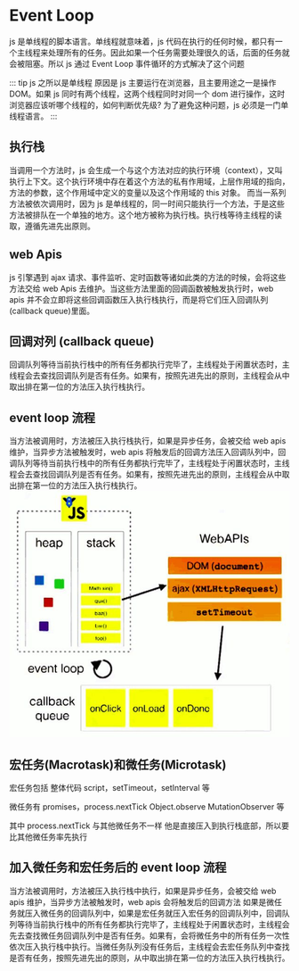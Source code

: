 # Event Loop

js 是单线程的脚本语言。单线程就意味着，js 代码在执行的任何时候，都只有一个主线程来处理所有的任务。因此如果一个任务需要处理很久的话，后面的任务就会被阻塞。所以 js 通过 Event Loop 事件循环的方式解决了这个问题

::: tip
js 之所以是单线程 原因是 js 主要运行在浏览器，且主要用途之一是操作 DOM。如果 js 同时有两个线程，这两个线程同时对同一个 dom 进行操作，这时浏览器应该听哪个线程的，如何判断优先级? 为了避免这种问题，js 必须是一门单线程语言。
:::

## 执行栈

当调用一个方法时，js 会生成一个与这个方法对应的执行环境（context），又叫执行上下文。这个执行环境中存在着这个方法的私有作用域，上层作用域的指向，方法的参数，这个作用域中定义的变量以及这个作用域的 this 对象。 而当一系列方法被依次调用时，因为 js 是单线程的，同一时间只能执行一个方法，于是这些方法被排队在一个单独的地方。这个地方被称为执行栈。执行栈等待主线程的读取，遵循先进先出原则。

## web Apis

js 引擎遇到 ajax 请求、事件监听、定时函数等诸如此类的方法的时候，会将这些方法交给 web Apis 去维护。当这些方法里面的回调函数被触发执行时，web apis 并不会立即将这些回调函数压入执行栈执行，而是将它们压入回调队列 (callback queue)里面。

## 回调对列 (callback queue)

回调队列等待当前执行栈中的所有任务都执行完毕了，主线程处于闲置状态时，主线程会去查找回调队列是否有任务。如果有，按照先进先出的原则，主线程会从中取出排在第一位的方法压入执行栈执行。

## event loop 流程

当方法被调用时，方法被压入执行栈执行，如果是异步任务，会被交给 web apis 维护，当异步方法被触发时，web apis 将触发后的回调方法压入回调队列中，回调队列等待当前执行栈中的所有任务都执行完毕了，主线程处于闲置状态时，主线程会去查找回调队列是否有任务。如果有，按照先进先出的原则，主线程会从中取出排在第一位的方法压入执行栈执行。
![Image text](./image/event_loop.jpg)

## 宏任务(Macrotask)和微任务(Microtask)

宏任务包括 整体代码 script，setTimeout，setInterval 等

微任务有 promises，process.nextTick Object.observe MutationObserver 等

其中 process.nextTick 与其他微任务不一样 他是直接压入到执行栈底部，所以要比其他微任务率先执行

## 加入微任务和宏任务后的 event loop 流程

当方法被调用时，方法被压入执行栈中执行，如果是异步任务，会被交给 web apis 维护，当异步方法被触发时，web apis 会将触发后的回调方法 如果是微任务就压入微任务的回调队列中，如果是宏任务就压入宏任务的回调队列中，回调队列等待当前执行栈中的所有任务都执行完毕了，主线程处于闲置状态时，主线程会先去查找微任务回调队列中是否有任务。如果有，会将微任务中的所有任务一次性依次压入执行栈中执行。当微任务队列没有任务后，主线程会去宏任务队列中查找是否有任务，按照先进先出的原则，从中取出排在第一位的方法压入执行栈执行。
